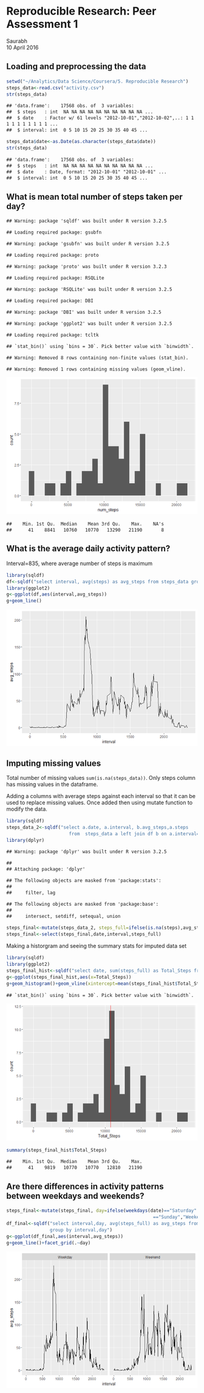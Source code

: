 # Reproducible Research: Peer Assessment 1
Saurabh  
10 April 2016  

## Loading and preprocessing the data



```r
setwd("~/Analytics/Data Science/Coursera/5. Reproducible Research")
steps_data<-read.csv("activity.csv")
str(steps_data)
```

```
## 'data.frame':	17568 obs. of  3 variables:
##  $ steps   : int  NA NA NA NA NA NA NA NA NA NA ...
##  $ date    : Factor w/ 61 levels "2012-10-01","2012-10-02",..: 1 1 1 1 1 1 1 1 1 1 ...
##  $ interval: int  0 5 10 15 20 25 30 35 40 45 ...
```

```r
steps_data$date<-as.Date(as.character(steps_data$date))
str(steps_data)
```

```
## 'data.frame':	17568 obs. of  3 variables:
##  $ steps   : int  NA NA NA NA NA NA NA NA NA NA ...
##  $ date    : Date, format: "2012-10-01" "2012-10-01" ...
##  $ interval: int  0 5 10 15 20 25 30 35 40 45 ...
```


## What is mean total number of steps taken per day?


```
## Warning: package 'sqldf' was built under R version 3.2.5
```

```
## Loading required package: gsubfn
```

```
## Warning: package 'gsubfn' was built under R version 3.2.5
```

```
## Loading required package: proto
```

```
## Warning: package 'proto' was built under R version 3.2.3
```

```
## Loading required package: RSQLite
```

```
## Warning: package 'RSQLite' was built under R version 3.2.5
```

```
## Loading required package: DBI
```

```
## Warning: package 'DBI' was built under R version 3.2.5
```

```
## Warning: package 'ggplot2' was built under R version 3.2.5
```

```
## Loading required package: tcltk
```

```
## `stat_bin()` using `bins = 30`. Pick better value with `binwidth`.
```

```
## Warning: Removed 8 rows containing non-finite values (stat_bin).
```

```
## Warning: Removed 1 rows containing missing values (geom_vline).
```

![](PA1_template_files/figure-html/unnamed-chunk-2-1.png)

```
##    Min. 1st Qu.  Median    Mean 3rd Qu.    Max.    NA's 
##      41    8841   10760   10770   13290   21190       8
```

## What is the average daily activity pattern?
Interval=835, where average number of steps is maximum


```r
library(sqldf)
df<-sqldf("select interval, avg(steps) as avg_steps from steps_data group by interval")
library(ggplot2)
g<-ggplot(df,aes(interval,avg_steps))
g+geom_line()
```

![](PA1_template_files/figure-html/unnamed-chunk-3-1.png)

## Imputing missing values
Total number of missing values `sum(is.na(steps_data))`. Only steps column has missing values in the dataframe.

Adding a columns with average steps against each interval so that it can be used to replace missing values. Once added then using mutate function to modify the data.


```r
library(sqldf)
steps_data_2<-sqldf("select a.date, a.interval, b.avg_steps,a.steps
                       from  steps_data a left join df b on a.interval=b.interval")
library(dplyr)
```

```
## Warning: package 'dplyr' was built under R version 3.2.5
```

```
## 
## Attaching package: 'dplyr'
```

```
## The following objects are masked from 'package:stats':
## 
##     filter, lag
```

```
## The following objects are masked from 'package:base':
## 
##     intersect, setdiff, setequal, union
```

```r
steps_final<-mutate(steps_data_2, steps_full=ifelse(is.na(steps),avg_steps,steps))
steps_final<-select(steps_final,date,interval,steps_full)
```

Making a historgram and seeing the summary stats for imputed data set

```r
library(sqldf)
library(ggplot2)
steps_final_hist<-sqldf("select date, sum(steps_full) as Total_Steps from steps_final group by date")
g<-ggplot(steps_final_hist,aes(x=Total_Steps))
g+geom_histogram()+geom_vline(xintercept=mean(steps_final_hist$Total_Steps), color="red")
```

```
## `stat_bin()` using `bins = 30`. Pick better value with `binwidth`.
```

![](PA1_template_files/figure-html/unnamed-chunk-5-1.png)

```r
summary(steps_final_hist$Total_Steps)
```

```
##    Min. 1st Qu.  Median    Mean 3rd Qu.    Max. 
##      41    9819   10770   10770   12810   21190
```


## Are there differences in activity patterns between weekdays and weekends?


```r
steps_final<-mutate(steps_final, day=ifelse(weekdays(date)=="Saturday" |weekdays(date)
                                                      =="Sunday","Weekend","Weekday"))
df_final<-sqldf("select interval,day, avg(steps_full) as avg_steps from steps_final
                group by interval,day")
g<-ggplot(df_final,aes(interval,avg_steps))
g+geom_line()+facet_grid(.~day)
```

![](PA1_template_files/figure-html/unnamed-chunk-6-1.png)
